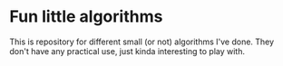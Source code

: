 # Fun little algorithms
This is repository for different small (or not) algorithms I've done. They don't have any practical use, just kinda interesting to play with.